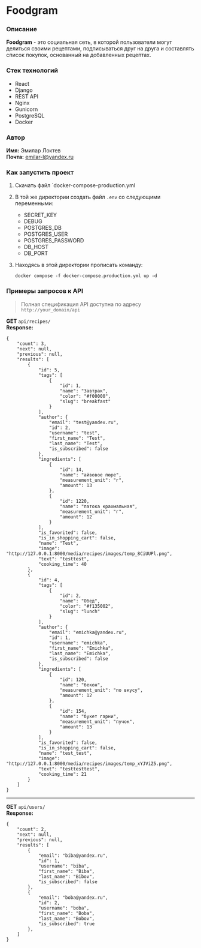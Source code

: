 # Foodgram
### Описание
**Foodgram** - это социальная сеть, в которой пользователи могут делиться своими рецептами, подписываться друг на друга и составлять список покупок, основанный на добавленных рецептах.
### Стек технологий
- React
- Django
- REST API
- Nginx
- Gunicorn
- PostgreSQL
- Docker
### Автор
**Имя:** Эмилар Локтев  
**Почта:** emilar-l@yandex.ru
### Как запустить проект
1. Скачать файл `docker-compose-production.yml
2. В той же директории создать файл `.env` со следующими переменными:
	- SECRET_KEY
	- DEBUG
	- POSTGRES_DB
	- POSTGRES_USER
	- POSTGRES_PASSWORD
	- DB_HOST
	- DB_PORT
3. Находясь в этой директории прописать команду:

   `docker compose -f docker-compose.production.yml up -d`

### Примеры запросов к API

>Полная спецификация API доступна по адресу `http://your_domain/api`

**GET** `api/recipes/`  
**Response:**
```
{
    "count": 3,
    "next": null,
    "previous": null,
    "results": [
        {
            "id": 5,
            "tags": [
                {
                    "id": 1,
                    "name": "Завтрак",
                    "color": "#f00000",
                    "slug": "breakfast"
                }
            ],
            "author": {
                "email": "test@yandex.ru",
                "id": 2,
                "username": "test",
                "first_name": "Test",
                "last_name": "Test",
                "is_subscribed": false
            },
            "ingredients": [
                {
                    "id": 14,
                    "name": "айвовое пюре",
                    "measurement_unit": "г",
                    "amount": 13
                },
                {
                    "id": 1220,
                    "name": "патока крахмальная",
                    "measurement_unit": "г",
                    "amount": 12
                }
            ],
            "is_favorited": false,
            "is_in_shopping_cart": false,
            "name": "Test",
            "image": "http://127.0.0.1:8000/media/recipes/images/temp_8CiUUPl.png",
            "text": "testtest",
            "cooking_time": 40
        },
        {
            "id": 4,
            "tags": [
                {
                    "id": 2,
                    "name": "Обед",
                    "color": "#f135002",
                    "slug": "lunch"
                }
            ],
            "author": {
                "email": "emichka@yandex.ru",
                "id": 1,
                "username": "emichka",
                "first_name": "Emichka",
                "last_name": "Emichka",
                "is_subscribed": false
            },
            "ingredients": [
                {
                    "id": 120,
                    "name": "бекон",
                    "measurement_unit": "по вкусу",
                    "amount": 12
                },
                {
                    "id": 154,
                    "name": "букет гарни",
                    "measurement_unit": "пучок",
                    "amount": 13
                }
            ],
            "is_favorited": false,
            "is_in_shopping_cart": false,
            "name": "test_test",
            "image": "http://127.0.0.1:8000/media/recipes/images/temp_xYJViZ5.png",
            "text": "testtesttest",
            "cooking_time": 21
        }
    ]
}
```
---
**GET** `api/users/`  
**Response:**
```
{
    "count": 2,
    "next": null,
    "previous": null,
    "results": [
        {
            "email": "biba@yandex.ru",
            "id": 1,
            "username": "biba",
            "first_name": "Biba",
            "last_name": "Bibov",
            "is_subscribed": false
        },
        {
            "email": "boba@yandex.ru",
            "id": 2,
            "username": "boba",
            "first_name": "Boba",
            "last_name": "Bobov",
            "is_subscribed": true
        },
    ]
}
```
